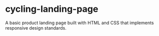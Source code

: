 # cycling-landing-page
A basic product landing page built with HTML and CSS that implements responsive design standards.
